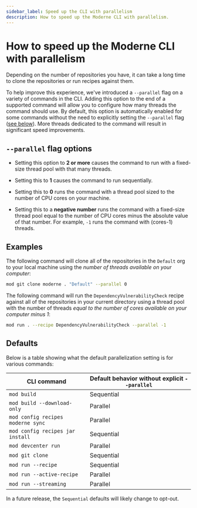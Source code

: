 ```yaml
---
sidebar_label: Speed up the CLI with parallelism
description: How to speed up the Moderne CLI with parallelism.
---
```


# How to speed up the Moderne CLI with parallelism

Depending on the number of repositories you have, it can take a long time to clone the repositories or run recipes against them.

To help improve this experience, we've introduced a `--parallel` flag on a variety of commands in the CLI. Adding this option to the end of a supported command will allow you to configure how many threads the command should use. By default, this option is automatically enabled for some commands without the need to explicitly setting the `--parallel` flag ([see below](#defaults)). More threads dedicated to the command will result in significant speed improvements.

## `--parallel` flag options

* Setting this option to **2 or more** causes the command to run with a fixed-size thread pool with that many threads.

* Setting this to **1** causes the command to run sequentially.

* Setting this to **0** runs the command with a thread pool sized to the number of CPU cores on your machine.

* Setting this to a **negative number** runs the command with a fixed-size thread pool equal to the number of CPU cores minus the absolute value of that number. For example, `-1` runs the command with (cores-1) threads.

## Examples

The following command will clone all of the repositories in the `Default` org to your local machine using the _number of threads available on your computer_:

```bash
mod git clone moderne . "Default" --parallel 0
```

The following command will run the `DependencyVulnerabilityCheck` recipe against all of the repositories in your current directory using a thread pool with the number of threads _equal to the number of cores available on your computer minus 1_:

```bash
mod run . --recipe DependencyVulnerabilityCheck --parallel -1
```

## Defaults

Below is a table showing what the default parallelization setting is for various commands:

| CLI command                       | Default behavior without explicit `--parallel` |
|-----------------------------------|------------------------------------------------|
| `mod build`                       | Sequential                                     |
| `mod build --download-only`       | Parallel                                       |
| `mod config recipes moderne sync` | Parallel                                       |
| `mod config recipes jar install`  | Sequential                                     |
| `mod devcenter run`               | Parallel                                       |
| `mod git clone`                   | Sequential                                     |
| `mod run --recipe`                | Sequential                                     |
| `mod run --active-recipe`         | Parallel                                       |
| `mod run --streaming`             | Parallel                                       |

In a future release, the `Sequential` defaults will likely change to opt-out.
